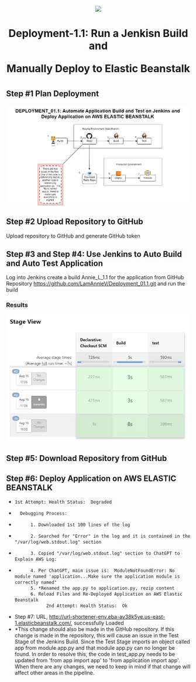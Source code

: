 <p align="center">
<img src="https://github.com/kura-labs-org/kuralabs_deployment_1/blob/main/Kuralogo.png">
</p>
<h1 align="center">Deployment-1.1:  Run a Jenkisn Build and </p> Manually Deploy to Elastic Beanstalk<h1> 

## Step #1 Plan Deployment

![Plan](Deployment_01.1_Pipeline.jpg)

## Step #2 Upload Repository to GitHub

Upload repository to GitHub and generate GitHub token

## Step #3 and Step #4:  Use Jenkins to Auto Build and Auto Test Application

Log into Jenkins create a build Annie_L_1.1 for the application from GitHub Repository https://github.com/LamAnnieV/Deployment_01.1.git and run the build

### Results

![Build](D01.1_Jenkins_Results.jpg)

## Step #5:  Download Repository from GitHub

## Step #6:  Deploy Application on AWS ELASTIC BEANSTALK
-     1st Attempt: Health Status:  Degraded
-       Debugging Process:
-           1. Downloaded 1st 100 lines of the log
-           2. Searched for "Error" in the log and it is contained in the "/var/log/web.stdout.log" section
-           3. Copied "/var/log/web.stdout.log" section to ChatGPT to Explain AWS Log:
-           4. Per ChatGPT, main issue is:  ModuleNotFoundError: No module named 'application...Make sure the application module is correctly named"
            5. *Renamed the app.py to application.py, rezip content
            6. Reload Files and Re-Deployed Application on AWS Elastic Beanstalk
                  2nd Attempt: Health Status:  Ok
-  Step #7:  URL, http://url-shortener-env.eba-av38k5ye.us-east-1.elasticbeanstalk.com/, successfully Loaded
-  *This change should also be made in the GitHub repository.  If this change is made in the repository, this will cause an issue in the Test Stage of the Jenkins Build.  Since the Test Stage imports an object called app from module app.py and that module app.py can no longer be found. In order to resolve this, the code in test_app.py needs to be updated from 'from app import app' to 'from application import app'.  When there are any changes, we need to keep in mind if that change will affect other areas in the pipeline.
            
